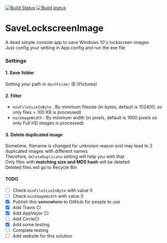 [![Build Status](https://travis-ci.org/MinhThienDX/SaveLockscreenImage.svg?branch=master)](https://travis-ci.org/MinhThienDX/SaveLockscreenImage)
[![Build status](https://ci.appveyor.com/api/projects/status/bo8xopcrp6h4jjo8/branch/master?svg=true)](https://ci.appveyor.com/project/MinhThienDX/savelockscreenimage/branch/master)

# SaveLockscreenImage
A dead simple console app to save Windows 10's lockscreen images  
Just config your setting in App.config and run the exe file

### Settings
#### 1. Save folder
Setting your path in `destFolder` (E:\Pictures)
#### 2. Filter
   - `minFileSizeInByte` : By minimum filesize (in bytes, default is 102400, so only files > 100 KB is processed)
   - `minImageWidth` : By minimum width (in pixels, default is 1900 pixels so only Full HD images is processed)
#### 3. Delete duplicated image  
Sometime, filename is changed for unknown reason and may lead to 2 duplicated images with different names  
Therefore, `deleteDuplicate` setting will help you with that  
Only files with **matching size and MD5 hash** will be deleted  
Deleted files will go to Recycle Bin

#### TODO
- [ ] Check `minFileSizeInByte` with value 0
- [ ] Check `minImageWidth` with value 0
- [x] Publish this ~~somewhere~~ to GitHub for people to use
- [x] Add Travis CI
- [x] Add AppVeyor CI
- [ ] Add CircleCI
- [x] Add some testing
- [ ] Complete testing
- [ ] Add website for this solution